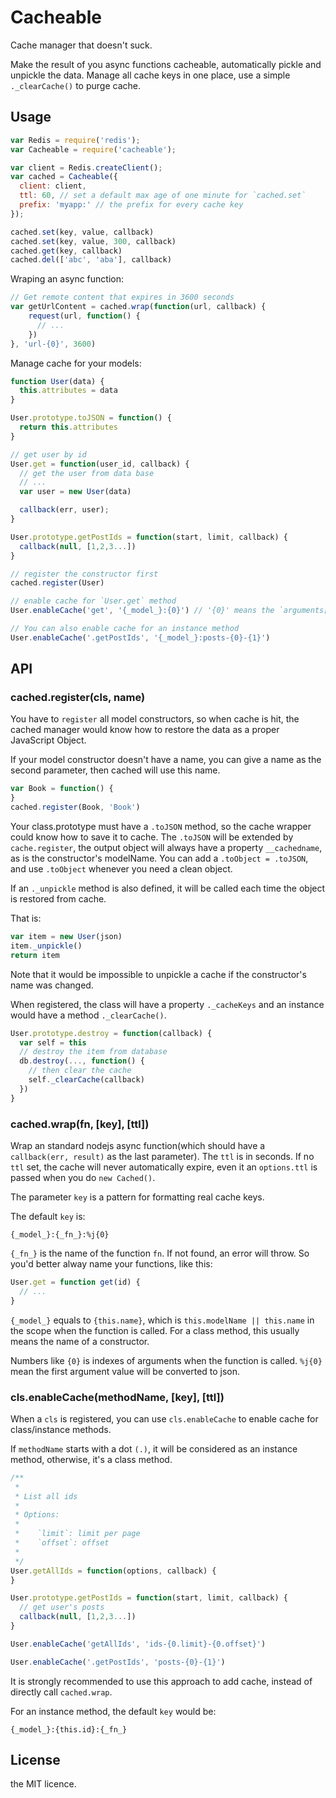 # Cacheable

Cache manager that doesn't suck.

Make the result of you async functions cacheable, automatically pickle and unpickle the data.
Manage all cache keys in one place, use a simple `._clearCache()` to purge cache.


## Usage

```javascript
var Redis = require('redis');
var Cacheable = require('cacheable');

var client = Redis.createClient();
var cached = Cacheable({
  client: client,
  ttl: 60, // set a default max age of one minute for `cached.set`
  prefix: 'myapp:' // the prefix for every cache key
});

cached.set(key, value, callback)
cached.set(key, value, 300, callback)
cached.get(key, callback)
cached.del(['abc', 'aba'], callback)
```

Wraping an async function:

```javascript
// Get remote content that expires in 3600 seconds
var getUrlContent = cached.wrap(function(url, callback) {
    request(url, function() {
      // ...
    })
}, 'url-{0}', 3600)
```

Manage cache for your models:

```javascript
function User(data) {
  this.attributes = data
}

User.prototype.toJSON = function() {
  return this.attributes
}

// get user by id
User.get = function(user_id, callback) {
  // get the user from data base
  // ...
  var user = new User(data)

  callback(err, user);
}

User.prototype.getPostIds = function(start, limit, callback) {
  callback(null, [1,2,3...])
}

// register the constructor first
cached.register(User)

// enable cache for `User.get` method
User.enableCache('get', '{_model_}:{0}') // '{0}' means the `arguments[0]`

// You can also enable cache for an instance method
User.enableCache('.getPostIds', '{_model_}:posts-{0}-{1}')
```

## API

### cached.register(cls, name)

You have to `register` all model constructors, so when cache is hit, the cached manager would know
how to restore the data as a proper JavaScript Object.

If your model constructor doesn't have a name, you can give a name as the second parameter,
then cached will use this name.

```javascript
var Book = function() {
}
cached.register(Book, 'Book')
```

Your class.prototype must have a `.toJSON` method, so the cache wrapper could know how to save it to cache.
The `.toJSON` will be extended by `cache.register`, the output object will always have a property `__cachedname`,
as is the constructor's modelName. You can add a `.toObject = .toJSON`, and use `.toObject` whenever you need a clean object.


If an `._unpickle` method is also defined, it will be called each time the object is restored from cache.

That is:

```javascript
var item = new User(json)
item._unpickle()
return item
```
Note that it would be impossible to unpickle a cache if the constructor's name was changed.

When registered, the class will have a property `._cacheKeys` and an instance would have
a method `._clearCache()`.

```javascript
User.prototype.destroy = function(callback) {
  var self = this
  // destroy the item from database
  db.destroy(..., function() {
    // then clear the cache
    self._clearCache(callback)
  })
}
```

### cached.wrap(fn, [key], [ttl])

Wrap an standard nodejs async function(which should have a `callback(err, result)` as the last parameter).
The `ttl` is in seconds. If no `ttl` set, the cache will never automatically expire, even it an `options.ttl`
is passed when you do `new Cached()`.

The parameter `key` is a pattern for formatting real cache keys.

The default `key` is:

    {_model_}:{_fn_}:%j{0}

`{_fn_}` is the name of the function `fn`. If not found, an error will throw.
So you'd better alway name your functions, like this:

```javascript
User.get = function get(id) {
  // ...
}
```

`{_model_}` equals to `{this.name}`, which is `this.modelName || this.name` in the scope when the function is called.
For a class method, this usually means the name of a constructor.

Numbers like `{0}` is indexes of arguments when the function is called.
`%j{0}` mean the first argument value will be converted to json.


### cls.enableCache(methodName, [key], [ttl])

When a `cls` is registered, you can use `cls.enableCache` to enable cache for class/instance methods.

If `methodName` starts with a dot `(.)`, it will be considered as an instance method, otherwise,
it's a class method.

```javascript
/**
 *
 * List all ids
 *
 * Options:
 *
 *    `limit`: limit per page
 *    `offset`: offset 
 * 
 */
User.getAllIds = function(options, callback) {
}

User.prototype.getPostIds = function(start, limit, callback) {
  // get user's posts
  callback(null, [1,2,3...])
}

User.enableCache('getAllIds', 'ids-{0.limit}-{0.offset}')

User.enableCache('.getPostIds', 'posts-{0}-{1}')
```

It is strongly recommended to use this approach to add cache, instead of directly call `cached.wrap`.

For an instance method, the default `key` would be:

    {_model_}:{this.id}:{_fn_}



## License

the MIT licence.
